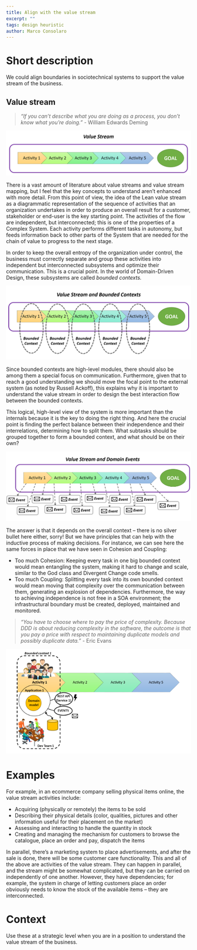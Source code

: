 ```yaml
---
title: Align with the value stream
excerpt: ""
tags: design heuristic
author: Marco Consolaro
---
```


# Short description

We could align boundaries in sociotechnical systems to support the value stream of the business.

## Value stream

> _“If you can’t describe what you are doing as a process, you don’t know what you’re doing.”_ - William Edwards Deming

![Value stream](/assets/images/value-stream.png)

There is a vast amount of literature about value streams and value stream mapping, but I feel that the key concepts to understand aren’t enhanced with more detail. From this point of view, the idea of the Lean value stream as a diagrammatic representation of the sequence of activities that an organization undertakes in order to produce an overall result for a customer, stakeholder or end-user is the key starting point. 
The activities of the flow are independent, but interconnected; this is one of the properties of a Complex System. Each activity performs different tasks in autonomy, but feeds information back to other parts of the System that are needed for the chain of value to progress to the next stage.

In order to keep the overall entropy of the organization under control, the business must correctly separate and group these activities into independent but interconnected subsystems and optimize their communication. This is a crucial point. In the world of Domain-Driven Design, these subsystems are called _*bounded contexts.*_

![Value stream and bounded context](/assets/images/value-stream-contexts.png)

Since bounded contexts are high-level modules, there should also be among them a special focus on communication. Furthermore, given that to reach a good understanding we should move the focal point to the external system (as noted by Russell Ackoff), this explains why it is important to understand the value stream in order to design the best interaction flow between the bounded contexts. 

This logical, high-level view of the system is more important than the internals because it is the key to doing the right thing. And here the crucial point is finding the perfect balance between their independence and their interrelations, determining how to split them. What subtasks should be grouped together to form a bounded context, and what should be on their own?

![Bounded contexts and communication](/assets/images/value-stream-events.png)

The answer is that it depends on the overall context – there is no silver bullet here either, sorry! But we have principles that can help with the inductive process of making decisions. 
For instance, we can see here the same forces in place that we have seen in Cohesion and Coupling: 

* Too much Cohesion: Keeping every task in one big bounded context would mean entangling the system, making it hard to change and scale, similar to the God class and Divergent Change code smells. 
* Too much Coupling: Splitting every task into its own bounded context would mean moving that complexity over the communication between them, generating an explosion of dependencies. Furthermore, the way to achieving independence is not free in a SOA environment; the infrastructural boundary must be created, deployed, maintained and monitored. 

>_“You have to choose where to pay the price of complexity. Because DDD is about reducing complexity in the software, the outcome is that you pay a price with respect to maintaining duplicate models and possibly duplicate data.”_ - Eric Evans

![Bounded contexts and teams](/assets/images/bounded-context.png)

# Examples
For example, in an ecommerce company selling physical items online, the value stream activities include:

* Acquiring (physically or remotely) the items to be sold 
* Describing their physical details (color, qualities, pictures and other information useful for their placement on the market)
* Assessing and interacting to handle the quantity in stock 
* Creating and managing the mechanism for customers to browse the catalogue, place an order and pay, dispatch the items

In parallel, there’s a marketing system to place advertisements, and after the sale is done, there will be some customer care functionality. This and all of the above are activities of the value stream. They can happen in parallel, and the stream might be somewhat complicated, but they can be carried on independently of one another. However, they have dependencies; for example, the system in charge of letting customers place an order obviously needs to know the stock of the available items – they are interconnected.

# Context

Use these at a strategic level when you are in a position to understand the value stream of the business.
